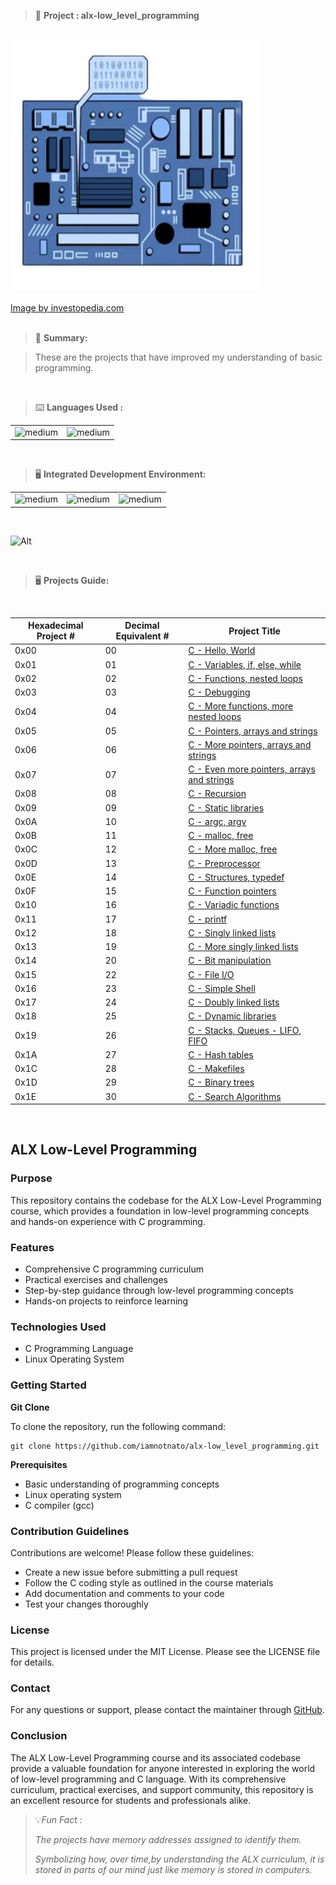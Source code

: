 > 🚧 **Project : alx-low_level_programming**

<br>

<div>
  <a href="https://github.com/iamnotnato/alx-low_level_programming">
    <img src="https://github.com/iamnotnato/alx-low_level_programming/blob/master/images/lowlevel.png" alt="Logo" width="400" height="400">
  </a>
</div>

<br>

<div>
 <a href="https://www.investopedia.com/terms/a/assembly-language.asp">Image by investopedia.com</a>
  </div>
  
<br>

> 📝 **Summary:**

> These are the projects that have improved my understanding of basic programming.

<br>

> ⌨️ **Languages Used :**

<table>
  <tr>
    <td><img alt="medium" src="https://img.shields.io/badge/C-00599C?style=for-the-badge&logo=c&logoColor=white"></td>
    <td><img alt="medium" src="https://img.shields.io/badge/Shell_Script-121011?style=for-the-badge&logo=gnu-bash&logoColor=white"></td>
  </tr>
</table>

<br>

> 🖥️ **Integrated Development Environment:**

<table>
  <tr>
<td><img alt="medium" src="https://img.shields.io/badge/Kali_Linux-557C94?style=for-the-badge&logo=kali-linux&logoColor=white"></td>
<td><img alt="medium" src="https://img.shields.io/badge/GNU%20Bash-4EAA25?style=for-the-badge&logo=GNU%20Bash&logoColor=white"></td>
<td><img alt="medium" src="https://img.shields.io/badge/Emacs-%237F5AB6.svg?&style=for-the-badge&logo=gnu-emacs&logoColor=white"></td>
  </tr>
</table>

<br>
  
![Alt](https://repobeats.axiom.co/api/embed/50a392e676820ce03006d38197b98899827faf15.svg "Repobeats analytics image")

<br>

> 🖥️ **Projects Guide:**

<br>

| Hexadecimal Project # |  Decimal Equivalent # | Project Title                                                                 |
| --------------------- | --------------------- | ------------------------------------------------------------------------------|
|           0x00        |         00            | [C - Hello, World](./0x00-hello_world)                                        | 
|           0x01        |         01            | [C - Variables, if, else, while](./0x01-variables_if_else_while)              |
|           0x02        |         02            | [C - Functions, nested loops](./0x02-functions_nested_loops)                  | 
|           0x03        |         03            | [C - Debugging](./0x03-debugging)                                             | 
|           0x04        |         04            | [C - More functions, more nested loops](./0x04-more_functions_nested_loops)   | 
|           0x05        |         05            | [C - Pointers, arrays and strings](./0x05-pointers_arrays_strings)            |
|           0x06        |         06            | [C - More pointers, arrays and strings](./0x06-pointers_arrays_strings)       |
|           0x07        |         07            | [C - Even more pointers, arrays and strings](./0x07-pointers_arrays_strings)  | 
|           0x08        |         08            | [C - Recursion](./0x08-recursion)                                             |
|           0x09        |         09            | [C - Static libraries](./0x09-static_libraries)                               |
|           0x0A        |         10            | [C - argc, argv](./0x0A-argc_argv)                                            |
|           0x0B        |         11            | [C - malloc, free](./0x0B-malloc_free)                                        | 
|           0x0C        |         12            | [C - More malloc, free](./0x0C-more_malloc_free)                              |
|           0x0D        |         13            | [C - Preprocessor](./0x0D-preprocessor)                                       | 
|           0x0E        |         14            | [C - Structures, typedef](./0x0E-structures_typedef)                          | 
|           0x0F        |         15            | [C - Function pointers](./0x0F-function_pointers)                             |
|           0x10        |         16            | [C - Variadic functions](./0x10-variadic_functions)                           | 
|           0x11        |         17            | [C - printf](https://github.com/iamnotnato/printf)                            | 
|           0x12        |         18            | [C - Singly linked lists](./0x12-singly_linked_lists)                         |
|           0x13        |         19            | [C - More singly linked lists](./0x13-more_singly_linked_lists)               | 
|           0x14        |         20            | [C - Bit manipulation](./0x14-bit_manipulationo)                              | 
|           0x15        |         22            | [C - File I/O](./0x15-file_io)                                                | 
|           0x16        |         23            | [C - Simple Shell](https://github.com/iamnotnato/simple_shell)                |
|           0x17        |         24            | [C - Doubly linked lists](./0x17-doubly_linked_lists)                         | 
|           0x18        |         25            | [C - Dynamic libraries](./0x18-dynamic_libraries)                             |
|           0x19        |         26            | [C - Stacks, Queues - LIFO, FIFO ](https://github.com/iamnotnato/monty)       |
|           0x1A        |         27            | [C - Hash tables](./0x1A-hash_tables)                                         | 
|           0x1C        |         28            | [C - Makefiles ](./0x1C-makefiles)                                            | 
|           0x1D        |         29            | [C - Binary trees](https://github.com/iamnotnato/binary_trees)                |
|           0x1E        |         30            | [C - Search Algorithms](./0x1E-search_algorithms)                             |

<br>


## ALX Low-Level Programming

### Purpose

This repository contains the codebase for the ALX Low-Level Programming course, which provides a foundation in low-level programming concepts and hands-on experience with C programming.

### Features

- Comprehensive C programming curriculum
- Practical exercises and challenges
- Step-by-step guidance through low-level programming concepts
- Hands-on projects to reinforce learning

### Technologies Used

- C Programming Language
- Linux Operating System

### Getting Started

**Git Clone**

To clone the repository, run the following command:

```
git clone https://github.com/iamnotnato/alx-low_level_programming.git
```

**Prerequisites**

- Basic understanding of programming concepts
- Linux operating system
- C compiler (gcc)

### Contribution Guidelines

Contributions are welcome! Please follow these guidelines:

- Create a new issue before submitting a pull request
- Follow the C coding style as outlined in the course materials
- Add documentation and comments to your code
- Test your changes thoroughly

### License

This project is licensed under the MIT License. Please see the LICENSE file for details.

### Contact

For any questions or support, please contact the maintainer through [GitHub](https://github.com/iamnotnato).

### Conclusion

The ALX Low-Level Programming course and its associated codebase provide a valuable foundation for anyone interested in exploring the world of low-level programming and C language. With its comprehensive curriculum, practical exercises, and support community, this repository is an excellent resource for students and professionals alike.

> 💡*Fun Fact :*
> 
> *The projects have memory addresses assigned to identify them.*
>
> *Symbolizing how, over time,by understanding the ALX curriculum, it is stored in parts of our mind just like memory is stored in computers.*
